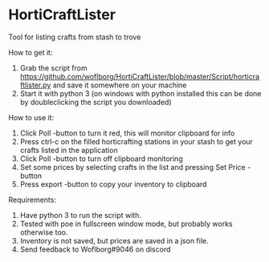# HortiCraftLister
Tool for listing crafts from stash to trove

How to get it:

1) Grab the script from https://github.com/woflborg/HortiCraftLister/blob/master/Script/horticraftlister.py and save it somewhere on your machine
2) Start it with python 3 
   (on windows with python installed this can be done by doubleclicking the script you downloaded)


How to use it: 

1) Click Poll -button to turn it red, this will monitor clipboard for info
2) Press ctrl-c on the filled horticrafting stations in your stash to get your crafts listed in the application
3) Click Poll -button to turn off clipboard monitoring 
4) Set some prices by selecting crafts in the list and pressing Set Price -button
5) Press export -button to copy your inventory to clipboard

Requirements: 

1) Have python 3 to run the script with. 
2) Tested with poe in fullscreen window mode, but probably works otherwise too. 
3) Inventory is not saved, but prices are saved in a json file. 
4) Send feedback to Woflborg#9046 on discord
